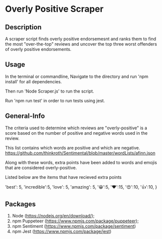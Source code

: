 # Overly Positive Scraper

## Description

A scraper script finds overly positive endorsemesnt and ranks them to find the most "over-the-top" reviews and uncover the top three worst offenders of overly positive endorsements.


## Usage

In the terminal or commandline, Navigate to the directory and run 'npm install' for all dependencies. 

Then run 'Node Scraper.js' to run the script. 

Run 'npm run test' in order to run tests using jest. 

## General-Info

The criteria used to determine which reviews are "overly-positive" is a score based on the number of positive and negative words used in the review. 

This list contains which words are positive and which are negative. https://github.com/thinkroth/Sentimental/blob/master/wordLists/afinn.json

Along with these words, extra points have been added to words and emojis that are considered overly-positive. 

Listed below are the items that have recieved extra points

'best': 5,
    'incredible':5,
    'love': 5,
    'amazing': 5,
    '😁':5,
    '❤️':15,
    '😍':10,
    '👍':10,
  }

## Packages 

1. Node (https://nodejs.org/en/download/);
2. npm Puppeteer (https://www.npmjs.com/package/puppeteer);
3. npm Sentiment (https://www.npmjs.com/package/sentiment)
4. npm Jest (https://www.npmjs.com/package/jest)


